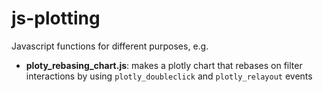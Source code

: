 # js-plotting
Javascript functions for different purposes, e.g. 

* **ploty_rebasing_chart.js**: makes a plotly chart that rebases on filter interactions by using `plotly_doubleclick` and `plotly_relayout` events
